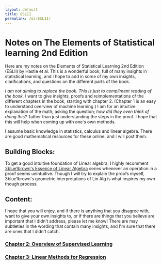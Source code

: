 ```yaml
---
layout: default
title: ESLII
permalink: /ml/ESLII/
---
```

# Notes on The Elements of Statistical learning 2nd Edition
Here are my notes on the Elements of Statistical Learning 2nd Edition (ESLII) by Hastie et al. This is a wonderful book, full of many insights in statistical learning, and I hope to add in some of my own insights, clarifications, and questions on the different parts of the book.

_I am not aiming to replace the book. This is just to compliment reading of the book._ I want to give insights, proofs and reimplementations of the different chapters in the book, starting with chapter 2. (Chapter 1 is an easy to understand overview of machine learning.) I am for an intuitive explanation of the math, asking the question; *how did they even think of doing this?* Tather than just understanding the steps in the proof. I hope that this will help when coming up with one's own methods.

I assume basic knowledge in statistics, calculus and linear algebra. There are good mathematical resources for these online, and I will post them. 
## Building Blocks:
To get a good intuitive foundation of Linear algebra, I highly recomment [3blue1brown's Essence of Linear Algebra](https://www.youtube.com/playlist?list=PLZHQObOWTQDPD3MizzM2xVFitgF8hE_ab) series whenever an operation in a proof seems unintuitive. Though I will try to explain the proofs myself, 3blue1brown's geometric interpretations of Lin Alg is what inspires my own though process. 

## Content:
I hope that you will enjoy, and if there is anything that you disagree with, want to give your own insights to, or if there are things that you believe are important that I didn't address, please let me know! There are may subtleties in the wording that contain many insights, and I'm sure that there are ones that I didn't catch.

### [Chapter 2: Overview of Supervised Learning](/ml/ESLII/Ch2/)

### [Chapter 3: Linear Methods for Regression](/ml/ESLII/Ch3/)